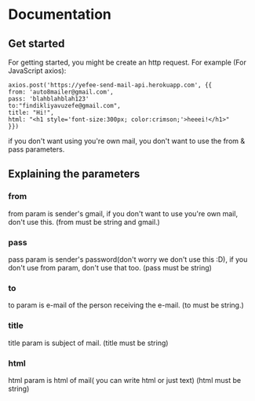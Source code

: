 # Documentation

## Get started

For getting started, you might be create an http request. 
For example (For JavaScript axios):

```
axios.post('https://yefee-send-mail-api.herokuapp.com', {{
from: 'auto8mailer@gmail.com',
pass: 'blahblahblah123'
to:"findikliyavuzefe@gmail.com",
title: "Hi!",
html: "<h1 style='font-size:300px; color:crimson;'>heeei!</h1>"
}})
```
if you don't want using you're own mail, you don't want to use the from & pass parameters.

## Explaining the parameters

### from
from param is sender's gmail, if you don't want to use you're own mail, don't use this.
(from must be string and gmail.)

### pass
pass param is sender's password(don't worry we don't use this :D), if you don't use from param, don't use that too.
(pass must be string)

### to
to param is e-mail of the person receiving the e-mail.
(to must be string.)

### title
title param is subject of mail.
(title must be string)

### html
html param is html of mail( you can write html or just text)
(html must be string)
